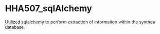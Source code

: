 # HHA507_sqlAlchemy
Utilized sqlalchemy to perform extraction of information within the synthea database.  
